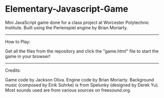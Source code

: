 # Elementary-Javascript-Game
Mini JavaScript game done for a class project at Worcester Polytechnic Institute. Built using the Perlenspiel engine by Brian Moriarty.

----------------------------
How to Play:

Get all the files from the repository and click the "game.html" file to start the game in your browser!

----------------------------
Credits:

Game code by Jackson Oliva.
Engine code by Brian Moriarty.
Background music (composed by Eirik Suhrke) is from Spelunky (designed by Derek Yu).
Most sounds used are from various sources on freesound.org.
